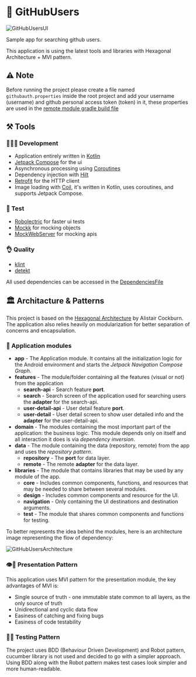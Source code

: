 # 👥 GitHubUsers
![GitHubUsersUI](https://user-images.githubusercontent.com/5895322/159549828-b185c150-21d4-45ce-bfa2-f8b6b1b2c4fd.png)

Sample app for searching github users.

This application is using the latest tools and libraries with Hexagonal Architecture + MVI pattern.

## ⚠️ Note
Before running the project please create a file named `githubauth.properties` inside the root project and add your username (username) and github personal access token (token) in it, these properties are used in the [remote module gradle build file](https://github.com/ali-star/GitHubUsers/blob/master/data/remote/build.gradle.kts)

## ⚒️ Tools

### 🧑🏻‍💻 Development
- Application entirely written in [Kotlin](https://kotlinlang.org)
- [Jetpack Compose](https://developer.android.com/jetpack/compose) for the ui
- Asynchronous processing using [Coroutines](https://kotlin.github.io/kotlinx.coroutines/)
- Dependency injection with [Hilt](https://dagger.dev/hilt/)
- [Retrofit](https://square.github.io/retrofit/) for the HTTP client
- Image loading with [Coil](https://coil-kt.github.io/coil/), it's written in Kotlin, uses coroutines, and supports Jetpack Compose.

### 🧪 Test
- [Robolectric](http://robolectric.org/) for faster ui tests
- [Mockk](https://mockk.io/) for mocking objects
- [MockWebServer](https://github.com/square/okhttp/tree/master/mockwebserver) for mocking apis

### 👌 Quality
- [klint](https://github.com/shyiko/ktlint)
- [detekt](https://github.com/arturbosch/detekt)

All used dependencies can be accessed in the [DependenciesFile](https://github.com/ali-star/GitHubUsers/blob/master/buildSrc/src/main/java/Dependencies.kt)

## 🏛 Architacture & Patterns
This project is based on the [Hexagonal Architecture](https://alistair.cockburn.us/hexagonal-architecture/) by Alistair Cockburn. The application also relies heavily on modularization for better separation of concerns and encapsulation.

### 🧩 Application modules

* **app** - The Application module. It contains all the initialization logic for the Android
  environment and starts the _Jetpack Navigation Compose Graph_.
* **features** - The module/folder containing all the features (visual or not) from the application
  * **search-api** - Search feature **port**.
  * **search** - Search screen of the application used for searching users the **adapter** for the search-api.
  * **user-detail-api** - User detail feature **port**.
  * **user-detail** - User detail screen to show user detailed info and the **adapter** for the user-detail-api.
* **domain** - The modules containing the most important part of the application: the business
  logic. This module depends only on itself and all interaction it does is via _dependency
  inversion_.
* **data** - The module containing the data (repository, remote) from the app and uses the _repository pattern_.
  * **repository** - The **port** for data layer.
  * **remote** - The remote **adapter** for the data layer.
* **libraries** - The module that contains libraries that may be used by any module of the app.
  * **core** - Includes common components, functions, and resources that may be needed to share between several modules.
  * **design** - Includes common components and resource for the UI.
  * **navigation** - Only containing the UI destinations and destination arguments.
  * **test** - The module that shares common components and functions for testing.

To better represents the idea behind the modules, here is an architecture image representing the flow
of dependency:

![GitHubUsersArchitecture](https://user-images.githubusercontent.com/5895322/221611881-17f1c534-9372-458e-b03c-3a6b57fa092d.png)

### 👁️🏁 Presentation Pattern

This application uses MVI pattern for the presentation module, the key advantages of MVI is:
- Single source of truth - one immutable state common to all layers, as the only source of truth
- Unidirectional and cyclic data flow
- Easiness of catching and fixing bugs
- Easiness of code testability

### 🧪🏁 Testing Pattern

The project uses BDD (Behaviour Driven Development) and Robot pattern, cucumber library is not used and decided to go with a simpler approach.
Using BDD along with the Robot pattern makes test cases look simpler and more human-readable.
